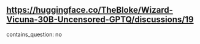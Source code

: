 ## https://huggingface.co/TheBloke/Wizard-Vicuna-30B-Uncensored-GPTQ/discussions/19

contains_question: no